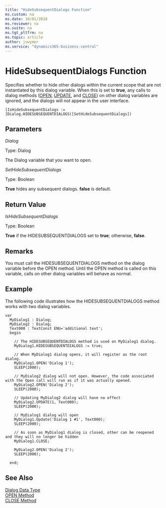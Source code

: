 ```yaml
---
title: "HideSubsequentDialogs Function"
ms.custom: na
ms.date: 10/01/2018
ms.reviewer: na
ms.suite: na
ms.tgt_pltfrm: na
ms.topic: article
author: jswymer
ms.service: "dynamics365-business-central"
---
```

# HideSubsequentDialogs Function
Specifies whether to hide other dialogs within the current scope that are not instantiated by this dialog variable. When this is set to **true**, any calls to dialog methods ([OPEN](devenv-open-method-dialog.md), [UPDATE](), and [CLOSE](devenv-close-method-dialog.md)) on other dialog variables are ignored, and the dialogs will not appear in the user interface.

```
[IsHideSubsequentDialogs := ]Dialog.HIDESUBSEQUENTDIALOGS([SetHideSubsequentDialogs])
```
## Parameters
*Dialog*

Type: Dialog

The Dialog variable that you want to open.

*SetHideSubsequentDialogs*

Type: Boolean

**True** hides any subsequent dialogs. **false** is default.

## Return Value
*IsHideSubsequentDialogs*

Type: Boolean

**True** if the HIDESUBSEQUENTDIALOGS set to **true**; otherwise, **false**.

## Remarks
You must call the HIDESUBSEQUENTDIALOGS method on the dialog variable before the OPEN method. Until the OPEN method is called on this variable, calls on other dialog variables will behave as normal.

##  Example
The following code illustrates how the HIDESUBSEQUENTDIALOGS method works with two dialog variables.

```
var
  MyDialog1 : Dialog;
  MyDialog2 : Dialog;
  Text000 : TextConst ENU='additional text';
  begin

    // The HIDESUBSEQUENTDIALOGS method is used on MyDialog1 dialog.
    MyDialog1.HIDESUBSEQUENTDIALOGS := true;

    // When MyDialog1 dialog opens, it will register as the root dialog.
    MyDialog1.OPEN('Dialog 1');
    SLEEP(2000);

    // MyDialog2 dialog will not open. However, the code associated with the Open call will run as if it was actually opened.
    MyDialog2.OPEN('Dialog 2');
    SLEEP(2000);

    // Updating MyDialog2 dialog will have no effect
    MyDialog2.UPDATE(1, Text000);
    SLEEP(2000);

    // MyDialog1 dialog will open 
    MyDialog1.Update('Dialog 1 #1', Text000);
    SLEEP(2000);

    // As soon as MyDialog1 dialog is closed, other can be reopened and they will no longer be hidden
    MyDialog1.CLOSE;

    MyDialog2.OPEN('Dialog 2');
    SLEEP(2000);

  end;  
```  

## See Also  
[Dialog Data Type](../datatypes/devenv-dialog-data-type.md)  
[OPEN Method](devenv-open-method-dialog.md)  
[CLOSE Method](devenv-close-method-dialog.md)  
<!-- [UPDATE Method](devenv-update-method-dialog.md) -->
